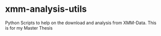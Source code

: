 # xmm-analysis-utils
Python Scripts to help on the download and analysis from XMM-Data. This is for my Master Thesis
